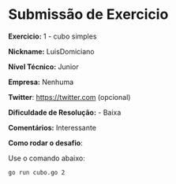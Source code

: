 # Submissão de Exercicio

**Exercicio:** 1 - cubo simples

**Nickname:** LuisDomiciano

**Nível Técnico:** Junior

**Empresa:** Nenhuma

**Twitter**: https://twitter.com (opcional)

**Dificuldade de Resolução:** - Baixa

**Comentários:** Interessante

**Como rodar o desafio**:

Use o comando abaixo:

```bash
go run cubo.go 2
```
